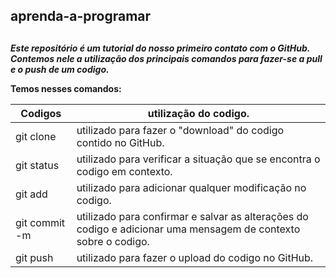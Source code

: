 ## **aprenda-a-programar** <h2>
***Este repositório é um tutorial do nosso primeiro contato com o GitHub.***
***Contemos nele a utilização dos principais comandos para fazer-se a pull e o push de um codigo.***
 
 
**Temos nesses comandos:**
 
  Codigos  |  utilização do codigo.
  -------- |  -----------------
  git clone |  utilizado para fazer o "download" do codigo contido no GitHub.
  git status |  utilizado para verificar a situação que se encontra o codigo em contexto.
  git add |  utilizado para adicionar qualquer modificação no codigo.
  git commit -m |  utilizado para confirmar e salvar as alterações do codigo e adicionar uma mensagem de contexto sobre o codigo.
  git push |  utilizado para fazer o upload do codigo no GitHub.
